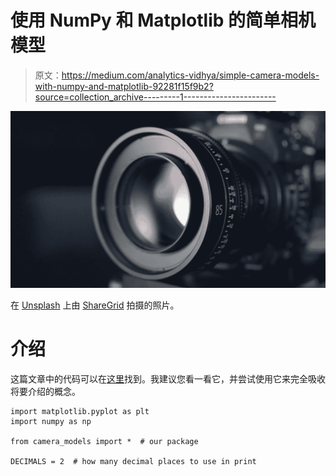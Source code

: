 # 使用 NumPy 和 Matplotlib 的简单相机模型

> 原文：<https://medium.com/analytics-vidhya/simple-camera-models-with-numpy-and-matplotlib-92281f15f9b2?source=collection_archive---------1----------------------->

![](img/586de8300f72d93af7fdd4fa63e12ed4.png)

在 [Unsplash](/s/photos/camera?utm_source=unsplash&utm_medium=referral&utm_content=creditCopyText) 上由 [ShareGrid](https://unsplash.com/@sharegrid?utm_source=unsplash&utm_medium=referral&utm_content=creditCopyText) 拍摄的照片。

# 介绍

这篇文章中的代码可以在[这里](https://github.com/mnslarcher/camera-models)找到。我建议您看一看它，并尝试使用它来完全吸收将要介绍的概念。

```
import matplotlib.pyplot as plt
import numpy as np

from camera_models import *  # our package

DECIMALS = 2  # how many decimal places to use in print
```